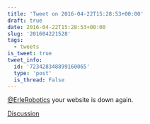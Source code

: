 ```yaml
---
title: 'Tweet on 2016-04-22T15:28:53+00:00'
draft: true
date: 2016-04-22T15:28:53+00:00
slug: '201604221528'
tags:
  - tweets
is_tweet: true
tweet_info:
  id: '723428348899160065'
  type: 'post'
  is_thread: False
---
```




[@ErleRobotics](https://x.com/ErleRobotics) your website is down again.

[Discussion](https://x.com/sytelus/status/723428348899160065)
